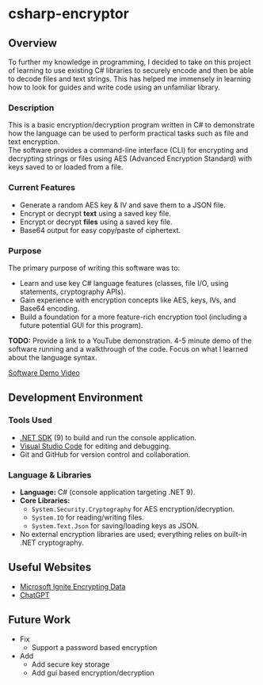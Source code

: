 # csharp-encryptor
## Overview

To further my knowledge in programming, I decided to take on this project of learning to use existing C# libraries to securely encode and then be able to decode files and text strings. This has helped me immensely in learning how to look for guides and write code using an unfamiliar library. 

### Description
This is a basic encryption/decryption program written in C# to demonstrate how the language can be used to perform practical tasks such as file and text encryption.  
The software provides a command-line interface (CLI) for encrypting and decrypting strings or files using AES (Advanced Encryption Standard) with keys saved to or loaded from a file.

### Current Features
- Generate a random AES key & IV and save them to a JSON file.
- Encrypt or decrypt **text** using a saved key file.
- Encrypt or decrypt **files** using a saved key file.
- Base64 output for easy copy/paste of ciphertext.

### Purpose
The primary purpose of writing this software was to:
- Learn and use key C# language features (classes, file I/O, using statements, cryptography APIs).
- Gain experience with encryption concepts like AES, keys, IVs, and Base64 encoding.
- Build a foundation for a more feature-rich encryption tool (including a future potential GUI for this program).

**TODO:** Provide a link to a YouTube demonstration. 4-5 minute demo of the software running and a walkthrough of the code. Focus on what I learned about the language syntax.

[Software Demo Video](http://youtube.link.goes.here)

## Development Environment

### Tools Used
- [.NET SDK](https://dotnet.microsoft.com/) (9) to build and run the console application.
- [Visual Studio Code](https://code.visualstudio.com/) for editing and debugging.
- Git and GitHub for version control and collaboration.

### Language & Libraries
- **Language:** C# (console application targeting .NET 9).
- **Core Libraries:**
  - `System.Security.Cryptography` for AES encryption/decryption.
  - `System.IO` for reading/writing files.
  - `System.Text.Json` for saving/loading keys as JSON.
- No external encryption libraries are used; everything relies on built-in .NET cryptography.


## Useful Websites

- [Microsoft Ignite Encrypting Data](https://learn.microsoft.com/en-us/dotnet/standard/security/encrypting-data)
- [ChatGPT](https://www.chatgpt.com)

## Future Work

- Fix
  - Support a password based encryption
- Add
  - Add secure key storage
  - Add gui based encryption/decryption

